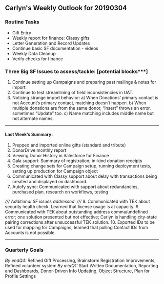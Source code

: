 ## Carlyn's Weekly Outlook for 20190304
### Routine Tasks
* Gift Entry
* Weekly report for finance: Classy gifts
* Letter Generation and Record Updates
* Continue basic SF documentation - videos
* Weekly Data Cleanup
* Verify checks for finance

### Three Big SF Issues to assess/tackle: [potential blocks***]
1. Continue setting up Campaigns and preparing past mailings & notes for import.
2. Continue to test streamlining of field inconsistencies in UAT.
3. Noticing strange import behavior: a) When Donations’ primary contact is not Account’s primary contact, matching doesn’t happen.  b) When multiple donations are from the same donor, “Insert” throws an error, sometimes “Update” too.  c) Name matching includes middle name but not alternate names. 

- - - -
#### Last Week’s Summary:
1. Prepped and imported online gifts (standard and tribute)
2. DonorDrive monthly report
3. Viewing Donor History in Salesforce for Finance
4. Gala support: Summary of registration; in-kind donation receipts
5. Creating change sets for Campaign setup, running deployment tests, setting up production for Campaign object
6. Communicated with Classy support about delay with transactions being created and displayed on dashboard.
7. Autofy sync: Communicated with support about redundancies, purchased plan, research on workflows, testing

*/// Additional SF issues addressed: ///*
8. Communicated with TEK about security health check.  Learned that license usage is at capacity. 
9. Communicated with TEK about outstanding address comma/undefined error; one solution presented but not effective; Carlyn is handling city-state pairing corrections after unsuccessful TEK solution.
10. Exported IDs to be used for mapping for Campaigns; learned that pulling Contact IDs from Accounts is not possible. 


- - - -
### Quarterly Goals
*By endQ4:* Refined Gift Processing, Brainstorm Registration Improvements, Refined volunteer system
*By midQ1:* Start Written Documentation, Reporting and Dashboards, Donor-Driven Info Updating, Object Structure, Plan for Profile Settings